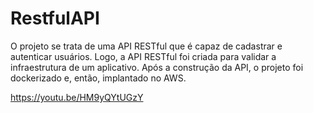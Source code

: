 # RestfulAPI
O projeto se trata de uma API RESTful que é capaz de cadastrar e autenticar usuários. Logo, a API RESTful foi criada para validar a infraestrutura de um aplicativo. Após a construção da API, o projeto foi dockerizado e, então, implantado no AWS.


https://youtu.be/HM9yQYtUGzY